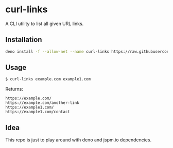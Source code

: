 # curl-links

A CLI utility to list all given URL links.

## Installation

```bash
deno install -f --allow-net --name curl-links https://raw.githubusercontent.com/edygar/curl-links/master/mod.ts
```

## Usage

```bash
$ curl-links example.com example1.com
```

Returns:

```text
https://example.com/
https://example.com/another-link
https://example1.com/
https://example1.com/contact
```

## Idea

This repo is just to play around with deno and jspm.io dependencies.
